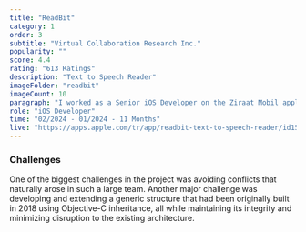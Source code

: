 ```yaml
---
title: "ReadBit"
category: 1
order: 3
subtitle: "Virtual Collaboration Research Inc."
popularity: ""
score: 4.4
rating: "613 Ratings"
description: "Text to Speech Reader"
imageFolder: "readbit"
imageCount: 10
paragraph: "I worked as a Senior iOS Developer on the Ziraat Mobil application for 11 months. As part of a 40-person team at Roofstacks, we provided outsourcing services to Ziraat Bank. During this time, I played a key role in integrating the latest version of SealSDK into the application. Additionally, as part of Ziraat Bank’s Digital Transformation Program, I was actively involved in redesigning the main dashboard and developing the funds management screens."
role: "iOS Developer"
time: "02/2024 - 01/2024 - 11 Months"
live: "https://apps.apple.com/tr/app/readbit-text-to-speech-reader/id1545366628?l=tr&platform=iphone"
---
```


### Challenges

One of the biggest challenges in the project was avoiding conflicts that naturally arose in such a large team. Another major challenge was developing and extending a generic structure that had been originally built in 2018 using Objective-C inheritance, all while maintaining its integrity and minimizing disruption to the existing architecture.
